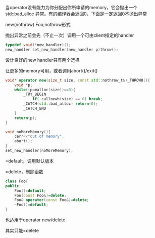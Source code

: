 当operator没有能力为你分配出你所申请的memory，它会抛出一个std::bad_alloc 异常。有的编译器会返回0，下面是一定返回0不抛出异常

new(nothrow) Foo;nothrow形式

抛出异常之前会先（不止一次）调用一个可由client指定的handler

```c
typedef void(*new_handler)();
new_handler set_new_handler(new_handler p)throw();
```

设计良好的new handler只有两个选择

让更多的memory可用，或者调用abort()/exit()

```c++
void* operator new(size_t size, const std::nothrow_t&)_THROW0(){
    void *p;
    while((p=malloc(size))==0){
        _TRY_BEGIN
            if(_callnewh(size) == 0) break;
        _CATCH(std::bad_alloc) return(0);
        _CATCH_END
    }
    return(p);
}
```

```c++
void noMoreMemory(){
    cerr<<"out of memory";
    abort();
}
set_new_handler(noMoreMemory);
```

=default，调用默认版本

=delete，删除函数

```c++
class Foo{
public:
    Foo()=default;
    Foo(const Foo&)=delete;
    Foo& operator(const Foo&)=delete;
    ~Foo()=default;
}
```

也适用于operator new/delete

其实只能=delete

